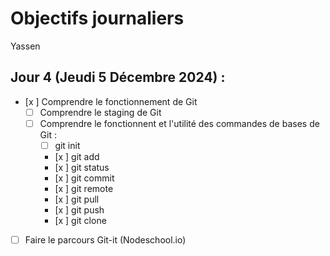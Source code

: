 # Objectifs journaliers

Yassen

## Jour 4 (Jeudi 5 Décembre 2024) :


- [x ] Comprendre le fonctionnement de Git
  - [ ] Comprendre le staging de Git
  - [ ] Comprendre le fonctionnent et l'utilité des commandes de bases de Git :
    - [ ] git init
    - [x ] git add
    - [x ] git status
    - [x ] git commit
    - [x ] git remote
    - [x ] git pull
    - [x ] git push
    - [x ] git clone
- [ ] Faire le parcours Git-it (Nodeschool.io)
